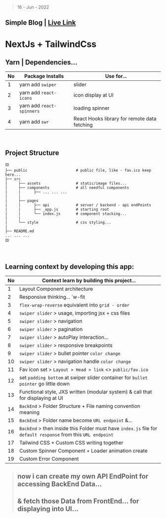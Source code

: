 > 16 - Jun - 2022

## Simple Blog | [Live Link][link]
[link]: https://next-simple-blog-teal.vercel.app


# NextJs + TailwindCss


## Yarn | Dependencies...
|No| Package Installs          | Use for...          |
|--|---------------------------|---------------------|
| 1| yarn add `swiper`         | slider              |
| 2| yarn add `react-icons`    | icon display at UI  |
| 3| yarn add `react-spinners` | loading spinner     |
| 4| yarn add `swr`            | React Hooks library for remote data fetching |


<br/>


## Project Structure
    🟨
    ├── public                      # public file, like - fav.ico keep here...
    ├── src
    |     ├── assets                # static/image files...
    |     ├── components            # all needful components
    |     |      ├── ... ... ...   
    |     |
    |     ├── pages                  
    |     |      ├── api            # server / backend - api endPoints
    |     |      ├── _app.js        # starting root
    |     |      └── index.js       # component stacking... 
    |     |
    |     └── style                 # css styling...
    |
    ├── README.md
    ... ... ...
    🟨


<br/>


## Learning context by developing this app:
|No| Context learn by building this project...          | 
|--|----------------------------------------------------|
| 1| Layout Component architecture                      | 
| 2| Responsive thinking... `w-fit | sm:w-96`           | 
| 3| `flex-wrap-reverse` equivalent into `grid - order` | 
| 4| `swiper slider` > usage, importing jsx + css files | 
| 5| `swiper slider` > navigation                       | 
| 6| `swiper slider` > pagination                       | 
| 7| `swiper slider` > autoPlay interaction...          | 
| 8| `swiper slider` > responsive breakpoints           | 
| 9| `swiper slider` > bullet pointer `color change`    | 
|10| `swiper slider` > navigation handle `color change` | 
|11| Fav icon set > `Layout > Head > link` <> `public/fav.ico`  |
|12| set `padding bottom` at swiper slider container for `bullet pointer` go little down | 
|13| Functional style, JXS written (modular system) & call that for displaying at UI     |
|14| `BackEnd` > Folder Structure + File naming convention meaning                       |
|15| `BackEnd` > Folder name become `URL endpoint` &...                                  | 
|16| `BackEnd` > then inside this Folder must have `index.js` file for `default response` from this `URL endpoint` |
|17| Tailwind CSS + Custom CSS writing together         |
|18| Custom Spinner Component + Loader animation create | 
|19| Custom Error Component                             | 


> ## now i can create my own API EndPoint for accessing BackEnd Data...
> ## & fetch those Data from FrontEnd... for displaying into UI...
